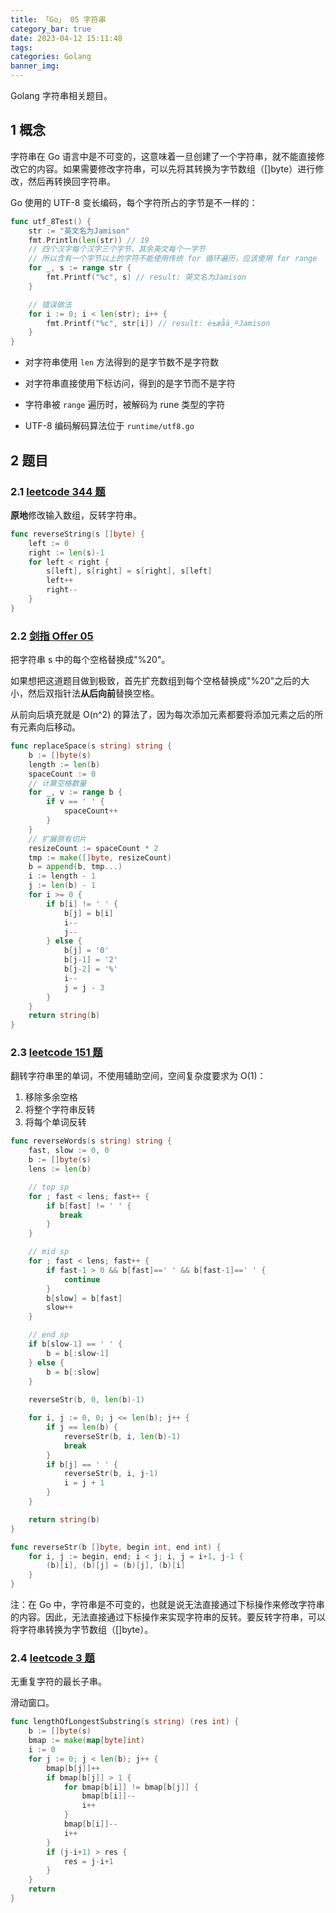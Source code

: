 ```yaml
---
title: 「Go」 05 字符串
category_bar: true
date: 2023-04-12 15:11:48
tags:
categories: Golang
banner_img:
---
```


Golang 字符串相关题目。

<!-- more -->

## 1 概念

字符串在 Go 语言中是不可变的，这意味着一旦创建了一个字符串，就不能直接修改它的内容。如果需要修改字符串，可以先将其转换为字节数组（[]byte）进行修改，然后再转换回字符串。

Go 使用的 UTF-8 变长编码，每个字符所占的字节是不一样的：

```go
func utf_8Test() {
	str := "英文名为Jamison"
	fmt.Println(len(str)) // 19
	// 四个汉字每个汉字三个字节，其余英文每个一字节
	// 所以含有一个字节以上的字符不能使用传统 for 循环遍历，应该使用 for range
	for _, s := range str {
		fmt.Printf("%c", s) // result: 英文名为Jamison
	}

	// 错误做法
	for i := 0; i < len(str); i++ {
		fmt.Printf("%c", str[i]) // result: è±æåä¸ºJamison
	}
}
```

* 对字符串使用 `len` 方法得到的是字节数不是字符数

* 对字符串直接使用下标访问，得到的是字节而不是字符

* 字符串被 `range` 遍历时，被解码为 rune 类型的字符

* UTF-8 编码解码算法位于 `runtime/utf8.go`

## 2 题目

### 2.1 [leetcode 344 题](https://leetcode.cn/problems/reverse-string/)

**原地**修改输入数组，反转字符串。

```go
func reverseString(s []byte) {
    left := 0
    right := len(s)-1
    for left < right {
        s[left], s[right] = s[right], s[left]
        left++
        right--
    }
}
```

### 2.2 [剑指 Offer 05](https://leetcode.cn/problems/ti-huan-kong-ge-lcof/)

把字符串 s 中的每个空格替换成"%20"。

如果想把这道题目做到极致，首先扩充数组到每个空格替换成"%20"之后的大小，然后双指针法**从后向前**替换空格。

从前向后填充就是 O(n^2) 的算法了，因为每次添加元素都要将添加元素之后的所有元素向后移动。

```go
func replaceSpace(s string) string {
    b := []byte(s)
    length := len(b)
    spaceCount := 0
    // 计算空格数量
    for _, v := range b {
        if v == ' ' {
            spaceCount++
        }
    }
    // 扩展原有切片
    resizeCount := spaceCount * 2
    tmp := make([]byte, resizeCount)
    b = append(b, tmp...)
    i := length - 1
    j := len(b) - 1
    for i >= 0 {
        if b[i] != ' ' {
            b[j] = b[i]
            i--
            j--
        } else {
            b[j] = '0'
            b[j-1] = '2'
            b[j-2] = '%'
            i--
            j = j - 3
        }
    }
    return string(b)
}
```

### 2.3 [leetcode 151 题](https://leetcode.cn/problems/reverse-words-in-a-string/)

翻转字符串里的单词，不使用辅助空间，空间复杂度要求为 O(1)：

1. 移除多余空格
2. 将整个字符串反转
3. 将每个单词反转

```go
func reverseWords(s string) string {
    fast, slow := 0, 0
    b := []byte(s)
    lens := len(b)

    // top sp
    for ; fast < lens; fast++ {
        if b[fast] != ' ' {
           break 
        }
    }

    // mid sp
    for ; fast < lens; fast++ {
        if fast-1 > 0 && b[fast]==' ' && b[fast-1]==' ' {
            continue
        }
        b[slow] = b[fast]
        slow++
    }

    // end sp
    if b[slow-1] == ' ' {
        b = b[:slow-1]
    } else {
        b = b[:slow]
    }
    
    reverseStr(b, 0, len(b)-1)

    for i, j := 0, 0; j <= len(b); j++ {
        if j == len(b) {
            reverseStr(b, i, len(b)-1)
            break
        }
        if b[j] == ' ' {
            reverseStr(b, i, j-1)
            i = j + 1
        }
    }

    return string(b)
}

func reverseStr(b []byte, begin int, end int) {
    for i, j := begin, end; i < j; i, j = i+1, j-1 {
        (b)[i], (b)[j] = (b)[j], (b)[i]
    }
}
```

注：在 Go 中，字符串是不可变的，也就是说无法直接通过下标操作来修改字符串的内容。因此，无法直接通过下标操作来实现字符串的反转。要反转字符串，可以将字符串转换为字节数组（[]byte）。

### 2.4 [leetcode 3 题](https://leetcode.cn/problems/longest-substring-without-repeating-characters/)

无重复字符的最长子串。

滑动窗口。

```go
func lengthOfLongestSubstring(s string) (res int) {
    b := []byte(s)
    bmap := make(map[byte]int)
    i := 0
    for j := 0; j < len(b); j++ {
        bmap[b[j]]++
        if bmap[b[j]] > 1 {
            for bmap[b[i]] != bmap[b[j]] {
                bmap[b[i]]--
                i++
            }
            bmap[b[i]]--
            i++
        }
        if (j-i+1) > res {
            res = j-i+1
        }
    }
    return
}
```